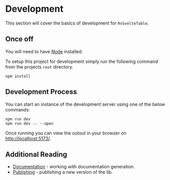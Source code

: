 # Development

This section will cover the basics of development for `RnSvelteTable`.

## Once off

You will need to have [Node](https://nodejs.org/en/) installed.

To setup this project for development simply run the following command from the projects `root` directory.

```shell
npm install
```

## Development Process

You can start an instance of the development server using one of the below commands:

```shell
npm run dev
npm run dev -- --open
```

Once running you can view the outout in your browser on [http://localhost:5173/](http://localhost:5173/).

## Additional Reading

- [Documentation](./development/documentation.md) - working with documentation generation.
- [Publishing](./development/publishing.md) - publishing a new version of the lib.
